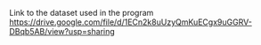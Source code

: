 Link to the dataset used in the program https://drive.google.com/file/d/1ECn2k8uUzyQmKuECgx9uGGRV-DBqb5AB/view?usp=sharing

